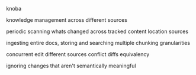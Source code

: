 knoba

knowledge management across different sources

periodic scanning whats changed across tracked content location sources

ingesting entire docs, storing and searching multiple chunking granularities

concurrent edit different sources conflict diffs equivalency

ignoring changes that aren't semantically meaningful
